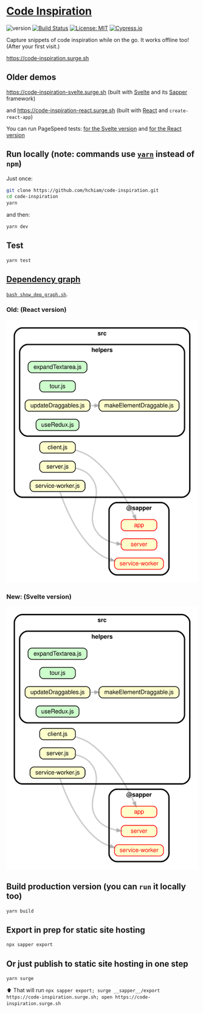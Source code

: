 # [Code Inspiration](https://code-inspiration.surge.sh)

![version](https://img.shields.io/github/release/hchiam/code-inspiration) [![Build Status](https://travis-ci.org/hchiam/code-inspiration.svg?branch=master)](https://travis-ci.org/hchiam/code-inspiration) [![License: MIT](https://img.shields.io/badge/License-MIT-yellow.svg)](https://opensource.org/licenses/MIT) [![Cypress.io](https://img.shields.io/badge/tested%20with-Cypress-04C38E.svg)](https://www.cypress.io/)

Capture snippets of code inspiration while on the go. It works offline too! (After your first visit.)

<https://code-inspiration.surge.sh>

## Older demos

<https://code-inspiration-svelte.surge.sh> (built with [Svelte](https://github.com/hchiam/learning-svelte) and its [Sapper](https://github.com/hchiam/learning-sapper) framework)

and <https://code-inspiration-react.surge.sh> (built with [React](https://github.com/hchiam/learning-reactjs) and `create-react-app`)

You can run PageSpeed tests: [for the Svelte version](https://developers.google.com/speed/pagespeed/insights/?url=https%3A%2F%2Fcode-inspiration-svelte.surge.sh) and [for the React version](https://developers.google.com/speed/pagespeed/insights/?url=https%3A%2F%2Fcode-inspiration-react.surge.sh)

## Run locally (note: commands use [`yarn`](https://github.com/hchiam/learning-yarn) instead of `npm`)

Just once:

```bash
git clone https://github.com/hchiam/code-inspiration.git
cd code-inspiration
yarn
```

and then:

```bash
yarn dev
```

## Test

```bash
yarn test
```

## [Dependency graph](https://github.com/hchiam/learning-dependency-cruiser)

[`bash show_dep_graph.sh`](https://github.com/hchiam/code-inspiration/blob/master/show_dep_graph.sh).

### Old: (React version)

![(Dependency graph.)](https://github.com/hchiam/code-inspiration/blob/react/dependencygraph.svg)

### New: (Svelte version)

![(Dependency graph.)](https://github.com/hchiam/code-inspiration/blob/master/dependencygraph.svg)

## Build production version (you can `run` it locally too)

```bash
yarn build
```

## Export in prep for static site hosting

```bash
npx sapper export
```

## Or just publish to static site hosting in one step

```bash
yarn surge
```

⬆️ That will run `npx sapper export; surge __sapper__/export https://code-inspiration.surge.sh; open https://code-inspiration.surge.sh`
